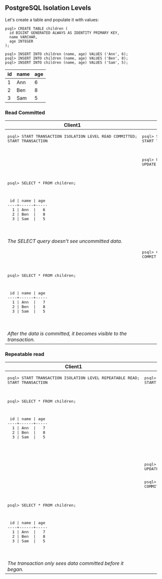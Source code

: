 ## PostgreSQL Isolation Levels

Let's create a table and populate it with values:

```
psql> CREATE TABLE children (  
  id BIGINT GENERATED ALWAYS AS IDENTITY PRIMARY KEY,  
  name VARCHAR,  
  age INTEGER  
);

psql> INSERT INTO children (name, age) VALUES ('Ann', 6);   
psql> INSERT INTO children (name, age) VALUES ('Ben', 8);
psql> INSERT INTO children (name, age) VALUES ('Sam', 5);
```
  
| id      | name | age |
| ----------- | ----------- | ----------- |
|1|Ann|6|
|2|Ben|8|  
|3|Sam|5| 


### Read Committed

<table>
  <thead>
    <th>Client1</th>
    <th>Client2</th>
  </thead>
  <tbody>
  <tr>
    <td>
      <pre>
psql> START TRANSACTION ISOLATION LEVEL READ COMMITTED;
START TRANSACTION
      </pre>
    </td>
    <td>
      <pre>
psql> START TRANSACTION;
START TRANSACTION
      </pre>
    </td>
  </tr>
  <tr>
    <td></td>
    <td>
      <pre>
psql> UPDATE children SET age=7 WHERE name='Ann';
UPDATE 1
      </pre>
    </td>
  </tr>
  <tr>
    <td>
      <pre>
psql> SELECT * FROM children;

<p>
 id | name | age
----+------+-----
  1 | Ann  |   6
  2 | Ben  |   8
  3 | Sam  |   5
</p>
    </pre>
    <i>The SELECT query doesn't see uncommitted data.</i>
    </td>
    <td></td>
  </tr>
  <tr>
    <td></td>
    <td>
      <pre>
psql> COMMIT;
COMMIT
      </pre>
    </td>
  </tr>
  <tr>
    <td>
      <pre>
psql> SELECT * FROM children;

<p>
 id | name | age
----+------+-----
  1 | Ann  |   7
  2 | Ben  |   8
  3 | Sam  |   5
</p>
    </pre>
    <i>After the data is committed, it becomes visible to the transaction.</i>
    </td>
    <td></td>
  </tr>
  </tbody>
</table>

### Repeatable read

<table>
  <thead>
    <th>Client1</th>
    <th>Client2</th>
  </thead>
  <tbody>
  <tr>
    <td>
      <pre>
psql> START TRANSACTION ISOLATION LEVEL REPEATABLE READ;
START TRANSACTION
      </pre>
    </td>
    <td>
      <pre>
psql> START TRANSACTION;
START TRANSACTION
      </pre>
    </td>
  </tr>
  <tr>
    <td>
        <pre>
psql> SELECT * FROM children;

<p>
 id | name | age
----+------+-----
  1 | Ann  |   7
  2 | Ben  |   8
  3 | Sam  |   5
</p>
    </pre>
    </td>
    <td></td>
  </tr>
    <td></td>
    <td>
      <pre>
psql> UPDATE children SET age=12 WHERE name='Ben';
UPDATE 1
      </pre>
      <pre>
psql> COMMIT;
COMMIT
      </pre>
    </td>
  </tr>
  <tr>
    <td>
      <pre>
psql> SELECT * FROM children;

<p>
 id | name | age
----+------+-----
  1 | Ann  |   7
  2 | Ben  |   8
  3 | Sam  |   5
</p>
    </pre>
      <i>The transaction only sees data committed</ br>
      before it began. </i>
    </td>
    <td></td>
  </tr>
  </tbody>
</table>
